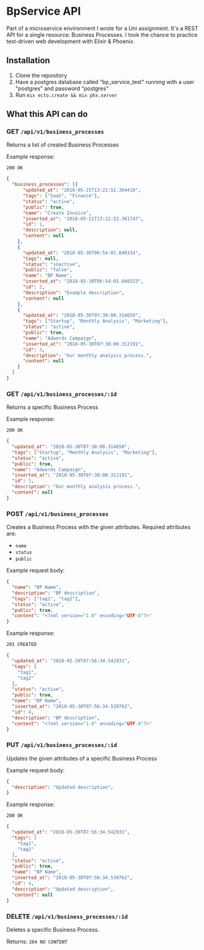 # BpService API

Part of a microservice environment I wrote for a Uni assignment. It's a REST API for a single resource: Business Processes. I took the chance to practice test-driven web development with Elixir & Phoenix.

## Installation

1. Clone the repository
2. Have a postgres database called "bp_service_test" running with a user "postgres" and password "postgres"
3. Run `mix ecto.create && mix phx.server`

## What this API can do

### GET `/api/v1/business_processes`

Returns a list of created Business Processes

Example response:

`200 OK`

```json
{
  "business_processes": [{
      "updated_at": "2018-05-21T13:22:52.364410",
      "tags": ["SaaS", "Finance"],
      "status": "active",
      "public": true,
      "name": "Create Invoice",
      "inserted_at": "2018-05-21T13:22:52.361747",
      "id": 1,
      "description": null,
      "content": null
    },
    {
      "updated_at": "2018-05-30T06:54:01.040334",
      "tags": null,
      "status": "inactive",
      "public": "false",
      "name": "BP Name",
      "inserted_at": "2018-05-30T06:54:01.040323",
      "id": 2,
      "description": "Example description",
      "content": null
    },
    {
      "updated_at": "2018-05-30T07:38:00.314650",
      "tags": ["Startup", "Monthly Analysis", "Marketing"],
      "status": "active",
      "public": true,
      "name": "Adwords Campaign",
      "inserted_at": "2018-05-30T07:38:00.312191",
      "id": 3,
      "description": "Our monthly analysis process.",
      "content": null
    }
  ]
}
```

### GET `/api/v1/business_processes/:id`

Returns a specific Business Process

Example response:

`200 OK`

```json
{
  "updated_at": "2018-05-30T07:38:00.314650",
  "tags": ["Startup", "Monthly Analysis", "Marketing"],
  "status": "active",
  "public": true,
  "name": "Adwords Campaign",
  "inserted_at": "2018-05-30T07:38:00.312191",
  "id": 3,
  "description": "Our monthly analysis process.",
  "content": null
}
```

### POST `/api/v1/business_processes`

Creates a Business Process with the given attributes. Required attributes are:

* `name`
* `status`
* `public`

Example request body:

```json
{
  "name": "BP Name",
  "description": "BP description",
  "tags": ["tag1", "tag2"],
  "status": "active",
  "public": true,
  "content": "<?xml version="1.0" encoding="UTF-8"?>"
}
```

Example response:

`201 CREATED`

```json
{
  "updated_at": "2018-05-30T07:56:34.542931",
  "tags": [
    "tag1",
    "tag2"
  ],
  "status": "active",
  "public": true,
  "name": "BP Name",
  "inserted_at": "2018-05-30T07:56:34.539762",
  "id": 4,
  "description": "BP description",
  "content": "<?xml version="1.0" encoding="UTF-8"?>"
}
```

### PUT `/api/v1/business_processes/:id`

Updates the given attributes of a specific Business Process

Example request body:

```json
{
  "description": "Updated description",
}
```

Example response:

`200 OK`

```json
{
  "updated_at": "2018-05-30T07:56:34.542931",
  "tags": [
    "tag1",
    "tag2"
  ],
  "status": "active",
  "public": true,
  "name": "BP Name",
  "inserted_at": "2018-05-30T07:56:34.539762",
  "id": 4,
  "description": "Updated description",
  "content": null
}
```

### DELETE `/api/v1/business_processes/:id`

Deletes a specific Business Process.

Returns: `204 NO CONTENT`
